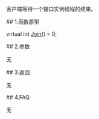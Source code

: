 <p>客户端等待一个接口实例线程的结束。</p>
<span class="anchor" id="2a4057c7-47a5-4bb3-9a46-746a0b47d529"></span>
## 1.函数原型
<p>virtual int <a href="../../../HQJK/CTHOSTFTDCMDAPI/JOIN/">Join</a>() = 0;</p>
<span class="anchor" id="c2cc9fb6-c637-4f5b-b8e2-1be1250dd4d4"></span>
## 2.参数
<p>无</p>
<span class="anchor" id="781e6712-dc7c-44d3-aaa7-c2c2e30428fc"></span>
## 3.返回
<p>无</p>
<span class="anchor" id="c16327a5-c238-4299-aed4-f017b1afe215"></span>
## 4.FAQ
<p>无</p>

